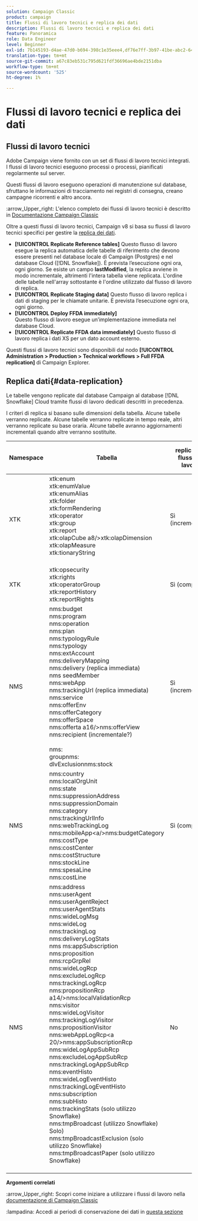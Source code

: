 ```yaml
---
solution: Campaign Classic
product: campaign
title: Flussi di lavoro tecnici e replica dei dati
description: Flussi di lavoro tecnici e replica dei dati
feature: Panoramica
role: Data Engineer
level: Beginner
exl-id: 7b145193-d4ae-47d0-b694-398c1e35eee4,df76e7ff-3b97-41be-abc2-640748680ff3
translation-type: tm+mt
source-git-commit: a67c83eb531c795d621fdf36696ae4bde2151dba
workflow-type: tm+mt
source-wordcount: '525'
ht-degree: 1%

---
```


# Flussi di lavoro tecnici e replica dei dati

## Flussi di lavoro tecnici

Adobe Campaign viene fornito con un set di flussi di lavoro tecnici integrati. I flussi di lavoro tecnici eseguono processi o processi, pianificati regolarmente sul server.

Questi flussi di lavoro eseguono operazioni di manutenzione sul database, sfruttano le informazioni di tracciamento nei registri di consegna, creano campagne ricorrenti e altro ancora.

:arrow_Upper_right: L&#39;elenco completo dei flussi di lavoro tecnici è descritto in [Documentazione Campaign Classic](https://experienceleague.adobe.com/docs/campaign-classic/using/automating-with-workflows/advanced-management/about-technical-workflows.html?lang=en#overview)

Oltre a questi flussi di lavoro tecnici, Campaign v8 si basa su flussi di lavoro tecnici specifici per gestire la [replica dei dati](#data-replication).

* **[!UICONTROL Replicate Reference tables]**
Questo flusso di lavoro esegue la replica automatica delle tabelle di riferimento che devono essere presenti nel database locale di Campaign (Postgres) e nel database Cloud ([!DNL Snowflake]). È prevista l’esecuzione ogni ora, ogni giorno. Se esiste un campo **lastModified**, la replica avviene in modo incrementale, altrimenti l&#39;intera tabella viene replicata. L&#39;ordine delle tabelle nell&#39;array sottostante è l&#39;ordine utilizzato dal flusso di lavoro di replica.
* **[!UICONTROL Replicate Staging data]**
Questo flusso di lavoro replica i dati di staging per le chiamate unitarie. È prevista l’esecuzione ogni ora, ogni giorno.
* **[!UICONTROL Deploy FFDA immediately]**\
   Questo flusso di lavoro esegue un’implementazione immediata nel database Cloud.
* **[!UICONTROL Replicate FFDA data immediately]**
Questo flusso di lavoro replica i dati XS per un dato account esterno.

Questi flussi di lavoro tecnici sono disponibili dal nodo **[!UICONTROL Administration > Production > Technical workflows > Full FFDA replication]** di Campaign Explorer.

## Replica dati{#data-replication}

Le tabelle vengono replicate dal database Campaign al database [!DNL Snowflake] Cloud tramite flussi di lavoro dedicati descritti in precedenza.

I criteri di replica si basano sulle dimensioni della tabella. Alcune tabelle verranno replicate. Alcune tabelle verranno replicate in tempo reale, altri verranno replicate su base oraria. Alcune tabelle avranno aggiornamenti incrementali quando altre verranno sostituite.

| Namespace | Tabella | replica del flusso di lavoro | Replica in tempo reale |
| --------- | ---------------------------------------------------------------------------------------------------------------------------------------------------------------------------------------------------------------------------------------------------------------------------------------------------------------------------------------------------------------------------------------------------------------------------------------------------------------------------------------------------------------------------------------------------------------------------------------------------------------------------------------------------------------------------------------------------------------------------------------------------------------------------------------------------------------------------------------------------------------- | -------------------- | --------------------- |
| XTK | xtk:enum<br>xtk:enumValue<br>xtk:enumAlias<br>xtk:folder<br>xtk:formRendering<br>xtk:operator<br>xtk:group<br>xtk:report<br>xtk:olapCube a8/>xtk:olapDimension<br>xtk:olapMeasure<br>xtk:tionaryString<br><br> | Sì (incrementale) | Sì |
| XTK | xtk:opsecurity<br>xtk:rights<br>xtk:operatorGroup<br>xtk:reportHistory<br>xtk:reportRights | Sì (completo) | Sì |
| NMS | nms:budget<br>nms:program<br>nms:operation<br>nms:plan<br>nms:typologyRule<br>nms:typology<br>nms:extAccount<br>nms:deliveryMapping<br>nms:delivery (replica immediata)<br>nms seedMember<br>nms:webApp<br>nms:trackingUrl (replica immediata)<br>nms:service<br>nms:offerEnv<br>nms:offerCategory<br>nms:offerSpace<br>nms:offerta a16/>nms:offerView<br>nms:recipient (incrementale?)<br><br>nms:<br>groupnms:<br>dlvExclusionnms:stock | Sì (incrementale) | Sì |
| NMS | nms:country<br>nms:localOrgUnit<br>nms:state<br>nms:suppressionAddress<br>nms:suppressionDomain<br>nms:category<br>nms:trackingUrlInfo<br>nms:webTrackingLog<br>nms:mobileApp&lt;a/>nms:budgetCategory<br>nms:costType<br>nms:costCenter<br>nms:costStructure<br>nms:stockLine<br>nms:spesaLine<br>nms:costLine<br> | Sì (completo) | Sì |
| NMS | nms:address<br>nms:userAgent<br>nms:userAgentReject<br>nms:userAgentStats<br>nms:wideLogMsg<br>nms:wideLog<br>nms:trackingLog<br>nms:deliveryLogStats<br>nms ms:appSubscription<br>nms:proposition<br>nms:rcpGrpRel<br>nms:wideLogRcp<br>nms:excludeLogRcp<br>nms:trackingLogRcp<br>nms:propositionRcp a14/>nms:localValidationRcp<br>nms:visitor<br>nms:wideLogVisitor<br>nms:trackingLogVisitor<br>nms:propositionVisitor<br>nms:webAppLogRcp&lt;a 20/>nms:appSubscriptionRcp<br>nms:wideLogAppSubRcp<br>nms:excludeLogAppSubRcp<br>nms:trackingLogAppSubRcp<br>nms:eventHisto<br>nms:wideLogEventHisto<br>nms:trackingLogEventHisto<br>nms:subscription<br>nms:subHisto<br>nms:trackingStats (solo utilizzo Snowflake)<br>nms:tmpBroadcast (utilizzo Snowflake) Solo)<br>nms:tmpBroadcastExclusion (solo utilizzo Snowflake)<br>nms:tmpBroadcastPaper (solo utilizzo Snowflake)<br><br> | No | No |

**Argomenti correlati**

:arrow_Upper_right: Scopri come iniziare a utilizzare i flussi di lavoro nella [documentazione di Campaign Classic](https://experienceleague.adobe.com/docs/campaign-classic/using/automating-with-workflows/introduction/about-workflows.html?lang=en#automating-with-workflows)

:lampadina: Accedi ai periodi di conservazione dei dati in [questa sezione](../dev/datamodel-best-practices.md#data-retention)
